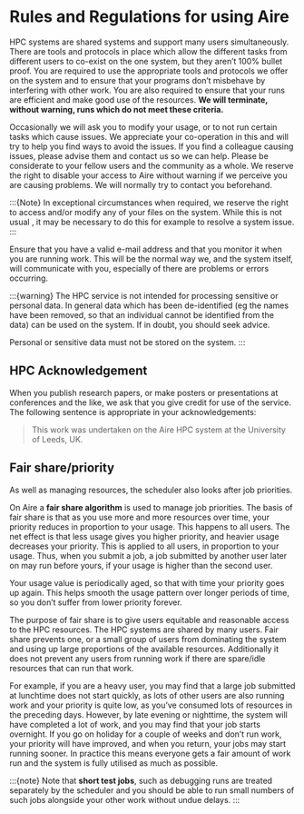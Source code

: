 # Rules and Regulations for using Aire

HPC systems are shared systems and support many users simultaneously. There are tools and protocols in place which allow the different tasks  from different users to co-exist on the one system, but they aren’t 100% bullet proof. You are required to use the appropriate tools and protocols we offer on the system and to ensure that your programs don’t misbehave by interfering with other work. You are also required to ensure that your runs are efficient and make good use of the resources. **We will terminate, without warning, runs which do not meet these criteria.**

Occasionally we will ask you to modify your usage, or to not run certain tasks which cause issues. We appreciate your co-operation in this and will try to help you find ways to avoid the issues. If you find a colleague causing issues, please advise them and contact us so we can help. Please be considerate to your fellow users and the community as a whole.
We reserve the right to disable your access to Aire without warning if we perceive you are causing problems. We will normally try to contact you beforehand.

:::{Note}
In exceptional circumstances when required, we reserve the right to access and/or modify any of your files on the system. While this is not usual , it may be necessary to do this for example to resolve a system issue.
:::

Ensure that you have a valid e-mail address and that you monitor it when you are running work. This will be the normal way we, and the system itself, will communicate with you, especially of there are problems or errors occurring.

:::{warning}
The HPC service is not intended for processing sensitive or personal data. In general data which has been de-identified (eg the names have been removed, so that an individual cannot be identified from the data) can be used on the system. If in doubt, you should seek advice.

Personal or sensitive data must not be stored on the system.
:::

## HPC Acknowledgement

When you publish research papers, or make posters or presentations at conferences and the like, we ask that you give credit for use of the service. The following sentence is appropriate in your acknowledgements:

> This work was undertaken on the Aire HPC system at the University of Leeds, UK.

## Fair share/priority

As well as managing resources, the scheduler also looks after job priorities.

On Aire a **fair share algorithm** is used to manage job priorities. The basis of fair share is that as you use more and more resources over time, your priority reduces in proportion to your usage. This happens to all users. The net effect is that less usage gives you higher priority, and heavier usage decreases your priority. This is applied to all users, in proportion to your usage. Thus, when you submit a job, a job submitted by another user later on may run before yours, if your usage is higher than the second user.

Your usage value is periodically aged, so that with time your priority goes up again. This helps smooth the usage pattern over longer periods of time, so you don’t suffer from lower priority forever.

The purpose of fair share is to give users equitable and reasonable access to the HPC resources. The HPC systems are shared by many users. Fair share prevents one, or a small group of users from dominating the system and using up large proportions of the available resources. Additionally it does not prevent any users from running work if there are spare/idle resources that can run that work.

For example, if you are a heavy user, you may find that a large job submitted at lunchtime does not start quickly, as lots of other users are also running work and your priority is quite low, as you’ve consumed lots of resources in the preceding days. However, by late evening or nighttime, the system will have completed a lot of work, and you may find that your job starts overnight. If you go on holiday for a couple of weeks and don’t run work, your priority will have improved, and when you return, your jobs may start running sooner.
In practice this means everyone gets a fair amount of work run and the system is fully utilised as much as possible.

:::{note}
Note that **short test jobs**, such as debugging runs are treated separately by the scheduler and you should be able to run small numbers of such jobs alongside your other work without undue delays.
:::
